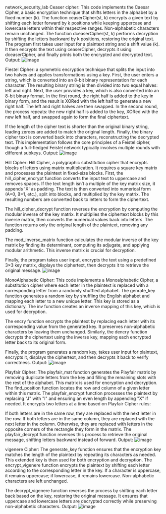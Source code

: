 network_security_lab
Ceaser cipher: This code implements the Caesar Cipher, a basic encryption technique that shifts letters in the alphabet by a fixed number (k). The function ceaserCipher(st, k) encrypts a given text by shifting each letter forward by k positions while keeping uppercase and lowercase letters within their respective ranges. Non-alphabetic characters remain unchanged.
The function dceaserCipher(st, k) performs decryption by shifting the letters backward by k positions, restoring the original text. The program first takes user input for a plaintext string and a shift value (k). It then encrypts the text using ceaserCipher, decrypts it using dceaserCipher, and finally prints both the encrypted and decrypted text.
Output:
![image](https://github.com/user-attachments/assets/d1ff95f6-2729-40c5-a7b4-f41aa24d5c2a)


Fiestel Cipher: a symmetric encryption technique that splits the input into two halves and applies transformations using a key. First, the user enters a string, which is converted into an 8-bit binary representation for each character. The resulting binary string is then divided into two equal halves: left and right.
Next, the user provides a key, which is also converted into an 8-bit binary format. In the first round, the right half is added to the key in binary form, and the result is XORed with the left half to generate a new right half. The left and right halves are then swapped. In the second round, the process repeats: the new right half is added to the key, XORed with the new left half, and swapped again to form the final ciphertext.

If the length of the cipher text is shorter than the original binary string, leading zeroes are added to match the original length. Finally, the binary cipher text is converted back into characters, reconstructing the decrypted text. This implementation follows the core principles of a Feistel cipher, though a full-fledged Feistel network typically involves multiple rounds with different subkeys.
Output:
![image](https://github.com/user-attachments/assets/f09e1fb8-ff49-4ca9-aeea-fafda41c9d0c)


Hill Cipher: Hill Cipher, a polygraphic substitution cipher that encrypts blocks of letters using matrix multiplication. It requires a square key matrix and processes the plaintext in fixed-size blocks.
First, the hill_cipher_encrypt function converts the input text to uppercase and removes spaces. If the text length isn’t a multiple of the key matrix size, it appends 'X' as padding. The text is then converted into numerical form (A=0, B=1, etc.), split into blocks, and multiplied by the key matrix. The resulting numbers are converted back to letters to form the ciphertext.

The hill_cipher_decrypt function reverses the encryption by computing the modular inverse of the key matrix. It multiplies the ciphertext blocks by this inverse matrix, then converts the numerical values back into letters. The function returns only the original length of the plaintext, removing any padding.

The mod_inverse_matrix function calculates the modular inverse of the key matrix by finding its determinant, computing its adjugate, and applying modular arithmetic. This inverse matrix is crucial for decryption.

Finally, the program takes user input, encrypts the text using a predefined 3×3 key matrix, displays the ciphertext, then decrypts it to retrieve the original message.
![image](https://github.com/user-attachments/assets/42ab7bb1-f1fc-451f-b752-b10838a6090a)


MonoAlphabetic Cipher: This code implements a Monoalphabetic Cipher, a substitution cipher where each letter in the plaintext is replaced with a corresponding letter from a randomly shuffled alphabet.
The genrate_key function generates a random key by shuffling the English alphabet and mapping each letter to a new unique letter. This key is stored as a dictionary. The inv function creates an inverse mapping of this key, which is used for decryption.

The encry function encrypts the plaintext by replacing each letter with its corresponding value from the generated key. It preserves non-alphabetic characters by leaving them unchanged. Similarly, the dencry function decrypts the ciphertext using the inverse key, mapping each encrypted letter back to its original form.

Finally, the program generates a random key, takes user input for plaintext, encrypts it, displays the ciphertext, and then decrypts it back to verify correctness.
Output:
![image](https://github.com/user-attachments/assets/a8c743d9-5062-471d-967b-2587c3543012)


Playfair Cipher: The playfair_mat function generates the Playfair matrix by removing duplicate letters from the key and filling the remaining slots with the rest of the alphabet. This matrix is used for encryption and decryption. The find_position function locates the row and column of a given letter within this matrix.
The playfair_encrypt function processes the plaintext by replacing "J" with "I" and ensuring an even length by appending "X" if needed. It encrypts two letters at a time based on Playfair Cipher rules:

If both letters are in the same row, they are replaced with the next letter in the row. If both letters are in the same column, they are replaced with the next letter in the column. Otherwise, they are replaced with letters in the opposite corners of the rectangle they form in the matrix. The playfair_decrypt function reverses this process to retrieve the original message, shifting letters backward instead of forward.
Output:
![image](https://github.com/user-attachments/assets/ef988f8b-4254-4990-8f75-fd7a0be02366)


vigenere Cipher: The generate_key function ensures that the encryption key matches the length of the plaintext by repeating its characters as needed. This extended key is then used for both encryption and decryption.
The encrypt_vigenere function encrypts the plaintext by shifting each letter according to the corresponding letter in the key. If a character is uppercase, it remains uppercase; if lowercase, it remains lowercase. Non-alphabetic characters are left unchanged.

The decrypt_vigenere function reverses the process by shifting each letter back based on the key, restoring the original message. It ensures that uppercase and lowercase letters are decrypted correctly while preserving non-alphabetic characters.
Output:
![image](https://github.com/user-attachments/assets/5fec9b19-c2c5-44cb-bd47-65a3f9a01b87)

